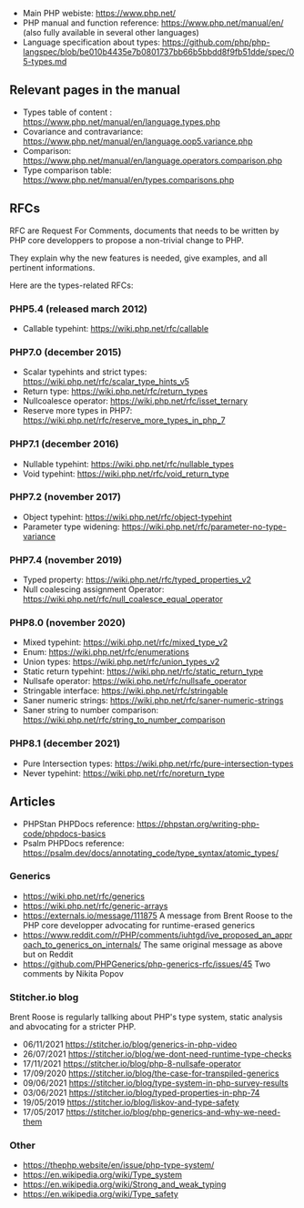 

- Main PHP webiste: https://www.php.net/
- PHP manual and function reference: https://www.php.net/manual/en/ (also fully available in several other languages)
- Language specification about types: https://github.com/php/php-langspec/blob/be010b4435e7b0801737bb66b5bbdd8f9fb51dde/spec/05-types.md

## Relevant pages in the manual

- Types table of content : https://www.php.net/manual/en/language.types.php
- Covariance and contravariance: https://www.php.net/manual/en/language.oop5.variance.php
- Comparison: https://www.php.net/manual/en/language.operators.comparison.php
- Type comparison table: https://www.php.net/manual/en/types.comparisons.php


## RFCs

RFC are Request For Comments, documents that needs to be written by PHP core developpers to propose a non-trivial change to PHP.

They explain why the new features is needed, give examples, and all pertinent informations.

Here are the types-related RFCs:

### PHP5.4 (released march 2012)

- Callable typehint: https://wiki.php.net/rfc/callable

### PHP7.0 (december 2015)

- Scalar typehints and strict types: https://wiki.php.net/rfc/scalar_type_hints_v5
- Return type: https://wiki.php.net/rfc/return_types
- Nullcoalesce operator: https://wiki.php.net/rfc/isset_ternary
- Reserve more types in PHP7: https://wiki.php.net/rfc/reserve_more_types_in_php_7

### PHP7.1 (december 2016)

- Nullable typehint: https://wiki.php.net/rfc/nullable_types
- Void typehint: https://wiki.php.net/rfc/void_return_type

### PHP7.2 (november 2017)

- Object typehint: https://wiki.php.net/rfc/object-typehint
- Parameter type widening: https://wiki.php.net/rfc/parameter-no-type-variance

### PHP7.4 (november 2019)

- Typed property: https://wiki.php.net/rfc/typed_properties_v2
- Null coalescing assignment Operator: https://wiki.php.net/rfc/null_coalesce_equal_operator

### PHP8.0 (november 2020)

- Mixed typehint: https://wiki.php.net/rfc/mixed_type_v2
- Enum: https://wiki.php.net/rfc/enumerations
- Union types: https://wiki.php.net/rfc/union_types_v2
- Static return typehint: https://wiki.php.net/rfc/static_return_type
- Nullsafe operator: https://wiki.php.net/rfc/nullsafe_operator
- Stringable interface: https://wiki.php.net/rfc/stringable
- Saner numeric strings: https://wiki.php.net/rfc/saner-numeric-strings
- Saner string to number comparison: https://wiki.php.net/rfc/string_to_number_comparison

### PHP8.1 (december 2021)

- Pure Intersection types: https://wiki.php.net/rfc/pure-intersection-types
- Never typehint: https://wiki.php.net/rfc/noreturn_type


## Articles

- PHPStan PHPDocs reference: https://phpstan.org/writing-php-code/phpdocs-basics  
- Psalm PHPDocs reference: https://psalm.dev/docs/annotating_code/type_syntax/atomic_types/

### Generics

- https://wiki.php.net/rfc/generics
- https://wiki.php.net/rfc/generic-arrays
- https://externals.io/message/111875 A message from Brent Roose to the PHP core developper advocating for runtime-erased generics
- https://www.reddit.com/r/PHP/comments/iuhtgd/ive_proposed_an_approach_to_generics_on_internals/ The same original message as above but on Reddit
- https://github.com/PHPGenerics/php-generics-rfc/issues/45 Two comments by Nikita Popov

### Stitcher.io blog

Brent Roose is regularly tallking about PHP's type system, static analysis and abvocating for a stricter PHP.

- 06/11/2021 https://stitcher.io/blog/generics-in-php-video
- 26/07/2021 https://stitcher.io/blog/we-dont-need-runtime-type-checks
- 17/11/2021 https://stitcher.io/blog/php-8-nullsafe-operator
- 17/09/2020 https://stitcher.io/blog/the-case-for-transpiled-generics
- 09/06/2021 https://stitcher.io/blog/type-system-in-php-survey-results
- 03/06/2021 https://stitcher.io/blog/typed-properties-in-php-74
- 19/05/2019 https://stitcher.io/blog/liskov-and-type-safety
- 17/05/2017 https://stitcher.io/blog/php-generics-and-why-we-need-them

### Other

- https://thephp.website/en/issue/php-type-system/
- https://en.wikipedia.org/wiki/Type_system
- https://en.wikipedia.org/wiki/Strong_and_weak_typing
- https://en.wikipedia.org/wiki/Type_safety
